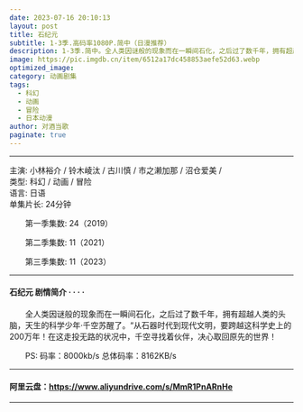 ```yaml
---
date: 2023-07-16 20:10:13
layout: post
title: 石纪元
subtitle: 1-3季.高码率1080P.简中（日漫推荐）
description: 1-3季.简中。全人类因谜般的现象而在一瞬间石化，之后过了数千年，拥有超越人类的头脑，天生的科学少年·千空苏醒了...
image: https://pic.imgdb.cn/item/6512a17dc458853aefe52d63.webp
optimized_image: 
category: 动画剧集
tags:
  - 科幻
  - 动画
  - 冒险
  - 日本动漫
author: 对酒当歌
paginate: true
---
```


---

主演: 小林裕介 / 铃木崚汰 / 古川慎 / 市之濑加那 / 沼仓爱美 /  
类型: 科幻 / 动画 / 冒险  
语言: 日语  
单集片长: 24分钟  

　　第一季集数: 24（2019）  

　　第二季集数: 11（2021）  

　　第三季集数: 11（2023）  

---

#### 石纪元 剧情简介 · · · ·

　　全人类因谜般的现象而在一瞬间石化，之后过了数千年，拥有超越人类的头脑，天生的科学少年·千空苏醒了。“从石器时代到现代文明，要跨越这科学史上的200万年！在这走投无路的状况中，千空寻找着伙伴，决心取回原先的世界！

　　PS: 码率：8000kb/s 总体码率：8162KB/s

---

#### 阿里云盘：<https://www.aliyundrive.com/s/MmR1PnARnHe>

---
